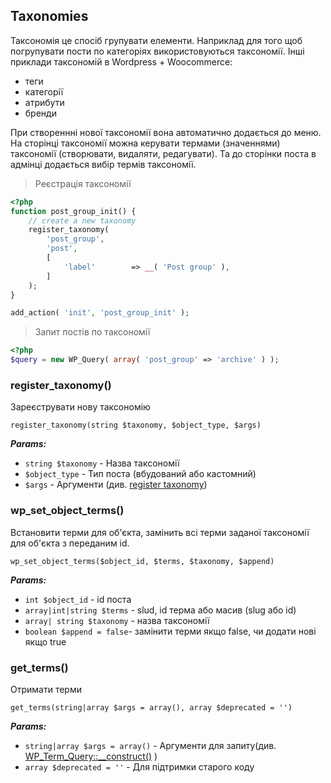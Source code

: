 ## Taxonomies
Таксономія це спосіб групувати елементи.
Наприклад для того щоб погрупувати пости по категоріях використовуються таксономії.
Інші приклади таксономій в Wordpress + Woocommerce:

* теги
* категорії
* атрибути
* бренди

При створеннні нової таксономії вона автоматично додається до меню.
На сторінці таксономії можна керувати термами (значеннями) таксономії (створювати, видаляти, редагувати).
Та до сторінки поста в адмінці додається вибір термів таксономії.

> Реєстрація таксономії

```php
<?php
function post_group_init() {
	// create a new taxonomy
	register_taxonomy(
		'post_group',
		'post',
		[
			'label'        => __( 'Post group' ),
		]
	);
}

add_action( 'init', 'post_group_init' );
```

> Запит постів по таксономії
```php
<?php
$query = new WP_Query( array( 'post_group' => 'archive' ) );
```

### register_taxonomy()

Зареєструвати нову таксономію

`register_taxonomy(string $taxonomy, $object_type, $args)`

***Params:***

* `string $taxonomy` - Назва таксономії
* `$object_type` - Тип поста (вбудований або кастомний)
* `$args` - Аргументи (див. [register taxonomy](https://codex.wordpress.org/Function_Reference/register_taxonomy))

### wp_set_object_terms()

Встановити терми для об'єкта, замінить всі терми заданої таксономії для об'єкта з переданим id.

`wp_set_object_terms($object_id, $terms, $taxonomy, $append)`

***Params:***

* `int $object_id` - id поста
* `array|int|string $terms` - slud, id терма або масив (slug або id)
* `array| string $taxonomy` - назва таксономії
* `boolean $append = false`- замінити терми якщо false, чи додати нові якщо true

### get_terms()

Отримати терми

`get_terms(string|array $args = array(), array $deprecated = '')`

***Params:***

* `string|array $args = array()` - Аргументи для запиту(див. [WP_Term_Query::__construct()](https://developer.wordpress.org/reference/classes/wp_term_query/__construct/) )
* `array $deprecated = ''` - Для підтримки старого коду